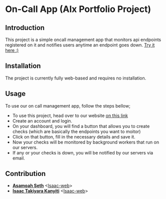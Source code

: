 # On-Call App (Alx Portfolio Project)

## Introduction
This project is a simple oncall management app that monitors api endpoints registered on it and notifies users anytime an endpoint goes down.
<a href="http://www.alxtakiy.tech" target="window">Try it here :)</a>


## Installation
The project is currently fully web-based and requires no installation. 

## Usage
To use our on call management app, follow the steps bellow;
- To use this project, head over to our website <a href="http://www.alxtakiy.tech">on this link</a>
- Create an account and login.
- On your dashboard, you will find a button that allows you to create checks (which are basically the endpoints you want to moitor)
- Click on that button, fill in the necessary details and save it.
- Now your checks will be monitored by background workers that run on our servers.
- If any or your checks is down, you will be notified by our servers via email.


## Contribution

* **[Asamoah Seth](https://twitter.com/kseth15)** <[Isaac-web](https://github.com/Kwame8919)>
* **[Isaac Takiyara Kanyiti](https://twitter.com/isaac_takiy)** <[Isaac-web](https://github.com/Isaac-web)>



